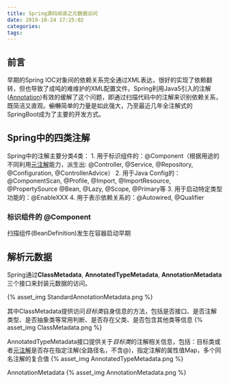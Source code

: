```yaml
---
title: Spring源码阅读之元数据访问
date: 2019-10-24 17:25:02
categories:
tags:
---
```


## 前言
早期的Spring IOC对象间的依赖关系完全通过XML表达，很好的实现了依赖翻转，但也导致了成吨的难维护的XML配置文件。Spring利用Java5引入的注解([Annotation][2])有效的缓解了这个问题，即通过扫描代码中的注解来识别依赖关系，既简洁又直观。~~偷懒~~简单的力量是如此强大，乃至最近几年全注解式的SpringBoot成为了主要的开发方式。

## Spring中的四类注解
Spring中的注解主要分类4类：
    1. 用于标识组件的：@Component（根据用途的不同利用[元注解][1]能力，派生出: @Controller, @Service, @Repository, @Configuration, @ControllerAdvice）
    2. 用于Java Config的：@ComponentScan, @Profile, @Import, @ImportResource, @PropertySource @Bean, @Lazy, @Scope, @Primary等
    3. 用于启动特定类型功能的：@EnableXXX
    4. 用于表示依赖关系的：@Autowired, @Qualifier

### 标识组件的 @Component
扫描组件(BeanDefinition)发生在容器启动早期


## 解析元数据
Spring通过**ClassMetadata**, **AnnotatedTypeMetadata**, **AnnotationMetadata**三个接口来封装元数据的访问。

{% asset_img StandardAnnotationMetadata.png %}

其中ClassMetadata提供访问*目标类*自身信息的方法，包括是否接口、是否注解类型、是否抽象类等常用判断、是否存在父类、是否包含其他类等信息
{% asset_img ClassMetadata.png %}

AnnotatedTypeMetadata接口提供关于*目标类*的注解相关信息，包括：目标类或者[元注解][1]是否存在指定注解(全路径名，不含@)，指定注解的属性值Map，多个同名注解的复合值
{% asset_img AnnotatedTypeMetadata.png %}

AnnotationMetadata
{% asset_img AnnotationMetadata.png %}



[1]: https://dzone.com/articles/what-are-meta-annotations-in-java
[2]: https://docs.oracle.com/javase/specs/jls/se11/html/jls-9.html#jls-9.6

